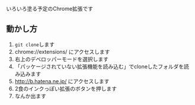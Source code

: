 いろいろ塗る予定のChrome拡張です

## 動かし方

1. `git clone`します
2. chrome://extensions/ にアクセスします
3. 右上のデベロッパーモードを選択します
4. 「パッケージされていない拡張機能を読み込む」でcloneしたフォルダを読み込みます
5. http://b.hatena.ne.jp/ にアクセスします
6. 2食のインクっぽい拡張のボタンを押します
7. なんか出ます
